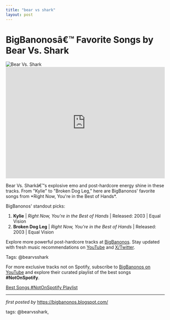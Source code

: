 ```yaml
---
title: "bear vs shark"
layout: post
---
```

<!-- Title of the Post -->
<h1 >BigBanonosâ€™ Favorite Songs by Bear Vs. Shark</h1> <!-- Featured Image -->
<div > <img src="https://i.scdn.co/image/2a06e60b3c8e99b5d96b2ec8d4b8a53146267072" alt="Bear Vs. Shark">
</div> <!-- Spotify Embed -->
<div > <iframe src="https://open.spotify.com/embed/playlist/3vc5gsI00ziqAlQTcg4NkK?utm_source=generator" width="100%" height="352" frameBorder="0" allowfullscreen="" allow="autoplay; clipboard-write; encrypted-media; fullscreen; picture-in-picture" loading="lazy"></iframe>
</div> <!-- Introductory Text -->
<p >Bear Vs. Sharkâ€™s explosive emo and post-hardcore energy shine in these tracks. From "Kylie" to "Broken Dog Leg," here are BigBanonos' favorite songs from *Right Now, You're in the Best of Hands*.</p> <!-- Song Highlights -->
<div > <p>BigBanonos' standout picks:</p> <ol> <li><strong>Kylie</strong> | <em>Right Now, You're in the Best of Hands</em> | Released: 2003 | Equal Vision</li> <li><strong>Broken Dog Leg</strong> | <em>Right Now, You're in the Best of Hands</em> | Released: 2003 | Equal Vision</li> </ol>
</div> <!-- Footer Links -->
<div > <p>Explore more powerful post-hardcore tracks at <a href="https://bigbanonos.blogspot.com/" target="_blank">BigBanonos</a>. Stay updated with fresh music recommendations on <a href="https://www.youtube.com/@BigBanonos" target="_blank">YouTube</a> and <a href="https://x.com/bigbanonos" target="_blank">X/Twitter</a>.</p>
</div> <!-- Tags -->
<p >Tags: @bearvsshark</p>

<!--Subscribe and Playlist Links-->
<div>
    <p>For more exclusive tracks not on Spotify, subscribe to <a href="https://www.youtube.com/@BigBanonos" target="_blank">BigBanonos on YouTube</a> and explore their curated playlist of the best songs <strong>#NotOnSpotify</strong>.</p>
    <p><a href="https://www.youtube.com/playlist?list=PLtuNtuTatqI0kFahUCbtbfenC_ET5O_tr" target="_blank">Best Songs #NotOnSpotify Playlist<br /></a></p></div>

<hr />

<p><em>first posted by</em> <a href="https://bigbanonos.blogspot.com/" rel="noopener" target="_new">https://bigbanonos.blogspot.com/</a></p>

<p>tags: @bearvsshark,</p>
